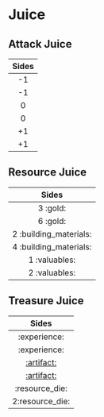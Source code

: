 # Juice

## Attack Juice

| Sides |
| :---: |
| -1 |
| -1 |
| 0 |
| 0 |
| +1 |
| +1 |


## Resource Juice

| Sides |
| :---: |
| 3 :gold: |
| 6 :gold: |
| 2 :building_materials: |
| 4 :building_materials: |
| 1 :valuables: |
| 2 :valuables: |


## Treasure Juice

| Sides |
| :---: |
| :experience: |
| :experience: |
| [:artifact:](artifacts/index.md) |
| [:artifact:](artifacts/index.md) |
| :resource_die: |
| 2:resource_die: |
